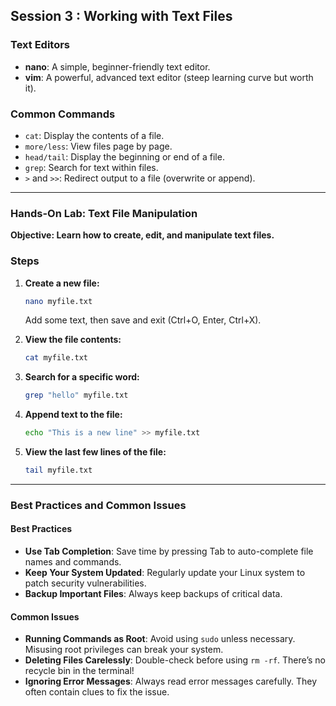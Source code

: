 ## Session 3 : Working with Text Files

### Text Editors
- **nano**: A simple, beginner-friendly text editor.
- **vim**: A powerful, advanced text editor (steep learning curve but worth it).

### Common Commands
- `cat`: Display the contents of a file.
- `more/less`: View files page by page.
- `head/tail`: Display the beginning or end of a file.
- `grep`: Search for text within files.
- `>` and `>>`: Redirect output to a file (overwrite or append).

---

### Hands-On Lab: Text File Manipulation

**Objective: Learn how to create, edit, and manipulate text files.**

### Steps

1. **Create a new file:**
   ```bash
   nano myfile.txt
   ```
   Add some text, then save and exit (Ctrl+O, Enter, Ctrl+X).

2. **View the file contents:**
   ```bash
   cat myfile.txt
   ```

3. **Search for a specific word:**
   ```bash
   grep "hello" myfile.txt
   ```

4. **Append text to the file:**
   ```bash
   echo "This is a new line" >> myfile.txt
   ```

5. **View the last few lines of the file:**
   ```bash
   tail myfile.txt
   ```

---

### Best Practices and Common Issues

#### Best Practices
- **Use Tab Completion**: Save time by pressing Tab to auto-complete file names and commands.
- **Keep Your System Updated**: Regularly update your Linux system to patch security vulnerabilities.
- **Backup Important Files**: Always keep backups of critical data.

#### Common Issues
- **Running Commands as Root**: Avoid using `sudo` unless necessary. Misusing root privileges can break your system.
- **Deleting Files Carelessly**: Double-check before using `rm -rf`. There’s no recycle bin in the terminal!
- **Ignoring Error Messages**: Always read error messages carefully. They often contain clues to fix the issue.

